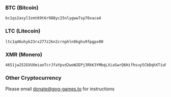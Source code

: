 ### BTC (Bitcoin)
```
bc1qs2asyl3zmt69t6r988yc25nlygww7sp76xaca4
```
### LTC (Litecoin)
```
ltc1q46uhyk23rx277z2kn2crnphln0kghu9fpgpx00
```
### XMR (Monero)
```
4651jw252GVUXmiaoTcrJfaYpvd2woW2EPj3RkK3YMbqLXiaSwrQ6Hifhsuy5CbDqhXTiuNdE7ozRG9qLEwSvwhUE55jviQ
```
### Other Cryptocurrency
Please email [donate@gog-games.to](mailto:donate@gog-games.to) for instructions

